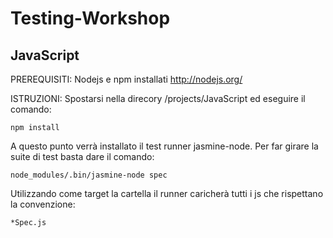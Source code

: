 Testing-Workshop
================

JavaScript
----------

PREREQUISITI:
Nodejs e npm installati http://nodejs.org/

ISTRUZIONI:
Spostarsi nella direcory /projects/JavaScript ed eseguire il comando:

	npm install

A questo punto verrà installato il test runner jasmine-node. Per far girare la suite di test basta dare il comando:

	node_modules/.bin/jasmine-node spec

Utilizzando come target la cartella il runner caricherà tutti i js che rispettano la convenzione:

	*Spec.js